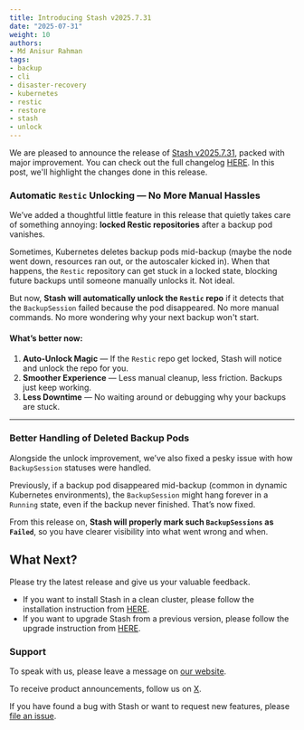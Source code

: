 ```yaml
---
title: Introducing Stash v2025.7.31
date: "2025-07-31"
weight: 10
authors:
- Md Anisur Rahman
tags:
- backup
- cli
- disaster-recovery
- kubernetes
- restic
- restore
- stash
- unlock
---
```


We are pleased to announce the release of [Stash v2025.7.31](https://stash.run/docs/v2025.7.31/setup/), packed with major improvement. You can check out the full changelog [HERE](https://github.com/stashed/CHANGELOG/blob/master/releases/v2025.7.31/README.md). In this post, we'll highlight the changes done in this release.

### Automatic `Restic` Unlocking — No More Manual Hassles

We’ve added a thoughtful little feature in this release that quietly takes care of something annoying: **locked Restic repositories** after a backup pod vanishes.

Sometimes, Kubernetes deletes backup pods mid-backup (maybe the node went down, resources ran out, or the autoscaler kicked in). When that happens, the `Restic` repository can get stuck in a locked state, blocking future backups until someone manually unlocks it. Not ideal.

But now, **Stash will automatically unlock the `Restic` repo** if it detects that the `BackupSession` failed because the pod disappeared. No more manual commands. No more wondering why your next backup won't start.

#### What’s better now:

1. **Auto-Unlock Magic** — If the `Restic` repo get locked, Stash will notice and unlock the repo for you.
2. **Smoother Experience** — Less manual cleanup, less friction. Backups just keep working.
3. **Less Downtime** — No waiting around or debugging why your backups are stuck.

---

### Better Handling of Deleted Backup Pods

Alongside the unlock improvement, we’ve also fixed a pesky issue with how `BackupSession` statuses were handled.

Previously, if a backup pod disappeared mid-backup (common in dynamic Kubernetes environments), the `BackupSession` might hang forever in a `Running` state, even if the backup never finished. That’s now fixed.

From this release on, **Stash will properly mark such `BackupSessions` as `Failed`**, so you have clearer visibility into what went wrong and when.


## What Next?
Please try the latest release and give us your valuable feedback.

- If you want to install Stash in a clean cluster, please follow the installation instruction from [HERE](https://stash.run/docs/latest/setup/).
- If you want to upgrade Stash from a previous version, please follow the upgrade instruction from [HERE](https://stash.run/docs/latest/setup/upgrade/).


### Support

To speak with us, please leave a message on [our website](https://appscode.com/contact/).

To receive product announcements, follow us on [X](https://twitter.com/KubeStash).

If you have found a bug with Stash or want to request new features, please [file an issue](https://github.com/stashed/project/issues/new).

